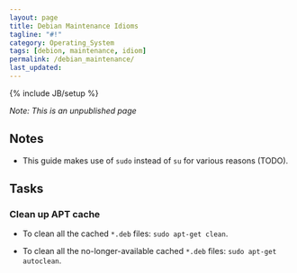 ```yaml
---
layout: page
title: Debian Maintenance Idioms
tagline: "#!"
category: Operating_System
tags: [debion, maintenance, idiom]
permalink: /debian_maintenance/
last_updated: 
---
```

{% include JB/setup %}

*Note: This is an unpublished page*

## Notes

* This guide makes use of `sudo` instead of `su` for various reasons (TODO).

## Tasks

### Clean up APT cache

* To clean all the cached `*.deb` files: `sudo apt-get clean`.

* To clean all the no-longer-available cached `*.deb` files: `sudo apt-get autoclean`.
